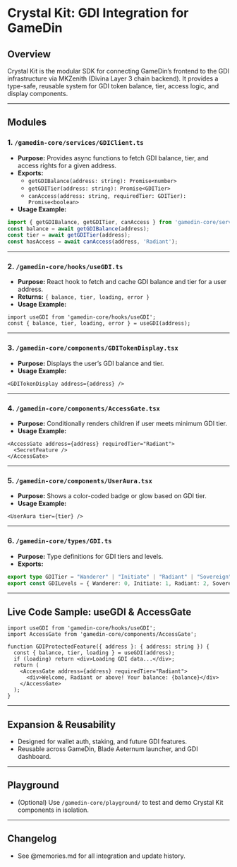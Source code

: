 # Crystal Kit: GDI Integration for GameDin

## Overview
Crystal Kit is the modular SDK for connecting GameDin’s frontend to the GDI infrastructure via MKZenith (Divina Layer 3 chain backend). It provides a type-safe, reusable system for GDI token balance, tier, access logic, and display components.

---

## Modules

### 1. `/gamedin-core/services/GDIClient.ts`
- **Purpose:** Provides async functions to fetch GDI balance, tier, and access rights for a given address.
- **Exports:**
  - `getGDIBalance(address: string): Promise<number>`
  - `getGDITier(address: string): Promise<GDITier>`
  - `canAccess(address: string, requiredTier: GDITier): Promise<boolean>`
- **Usage Example:**
```ts
import { getGDIBalance, getGDITier, canAccess } from 'gamedin-core/services/GDIClient';
const balance = await getGDIBalance(address);
const tier = await getGDITier(address);
const hasAccess = await canAccess(address, 'Radiant');
```

---

### 2. `/gamedin-core/hooks/useGDI.ts`
- **Purpose:** React hook to fetch and cache GDI balance and tier for a user address.
- **Returns:** `{ balance, tier, loading, error }`
- **Usage Example:**
```tsx
import useGDI from 'gamedin-core/hooks/useGDI';
const { balance, tier, loading, error } = useGDI(address);
```

---

### 3. `/gamedin-core/components/GDITokenDisplay.tsx`
- **Purpose:** Displays the user’s GDI balance and tier.
- **Usage Example:**
```tsx
<GDITokenDisplay address={address} />
```

---

### 4. `/gamedin-core/components/AccessGate.tsx`
- **Purpose:** Conditionally renders children if user meets minimum GDI tier.
- **Usage Example:**
```tsx
<AccessGate address={address} requiredTier="Radiant">
  <SecretFeature />
</AccessGate>
```

---

### 5. `/gamedin-core/components/UserAura.tsx`
- **Purpose:** Shows a color-coded badge or glow based on GDI tier.
- **Usage Example:**
```tsx
<UserAura tier={tier} />
```

---

### 6. `/gamedin-core/types/GDI.ts`
- **Purpose:** Type definitions for GDI tiers and levels.
- **Exports:**
```ts
export type GDITier = "Wanderer" | "Initiate" | "Radiant" | "Sovereign";
export const GDILevels = { Wanderer: 0, Initiate: 1, Radiant: 2, Sovereign: 3 };
```

---

## Live Code Sample: useGDI & AccessGate

```tsx
import useGDI from 'gamedin-core/hooks/useGDI';
import AccessGate from 'gamedin-core/components/AccessGate';

function GDIProtectedFeature({ address }: { address: string }) {
  const { balance, tier, loading } = useGDI(address);
  if (loading) return <div>Loading GDI data...</div>;
  return (
    <AccessGate address={address} requiredTier="Radiant">
      <div>Welcome, Radiant or above! Your balance: {balance}</div>
    </AccessGate>
  );
}
```

---

## Expansion & Reusability
- Designed for wallet auth, staking, and future GDI features.
- Reusable across GameDin, Blade Aeternum launcher, and GDI dashboard.

---

## Playground
- (Optional) Use `/gamedin-core/playground/` to test and demo Crystal Kit components in isolation.

---

## Changelog
- See @memories.md for all integration and update history. 